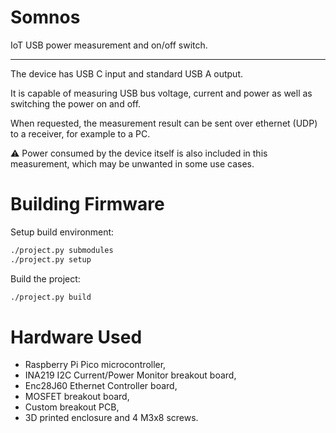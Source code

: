 # Somnos

IoT USB power measurement and on/off switch.

---

The device has USB C input and standard USB A output.

It is capable of measuring USB bus voltage, current and power as well as switching the power on and off.

When requested, the measurement result can be sent over ethernet (UDP) to a receiver, for example to a PC.

⚠️ Power consumed by the device itself is also included in this measurement, which may be unwanted in some use cases.

# Building Firmware

Setup build environment:

```bash
./project.py submodules
./project.py setup
```

Build the project:

```bash
./project.py build
```

# Hardware Used

- Raspberry Pi Pico microcontroller,
- INA219 I2C Current/Power Monitor breakout board,
- Enc28J60 Ethernet Controller board,
- MOSFET breakout board,
- Custom breakout PCB,
- 3D printed enclosure and 4 M3x8 screws.